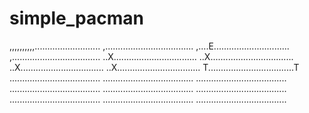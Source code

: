 # simple_pacman

,,,,,,,,,,..........................
,...................................
,....E..............................
,...................................
..X.................................
..X.................................
..X.................................
..X.................................
T..................................T
....................................
....................................
....................................
....................................
....................................
....................................
....................................
....................................
....................................
